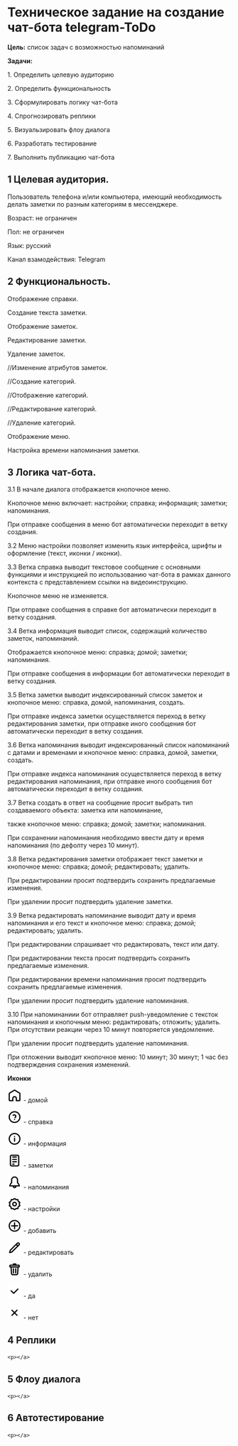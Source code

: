 <p><h1>Техническое задание на создание чат-бота telegram-ToDo</h1></p>

<p><b>Цель:</b> список задач с возможностью напоминаний</p>
<p><b>Задачи:</b></p>
<p>1. Определить целевую аудиторию
<p>2. Определить функциональность <p>
3. Сформулировать логику чат-бота <p>
4. Спрогнозировать реплики <p>
5. Визуальзировать флоу диалога <p>
6. Разработать тестирование <p>
7. Выполнить публикацию чат-бота <p>

<a><h2>1 Целевая аудитория.</h2> <p>
Пользователь телефона и/или компьютера, имеющий необходимость делать заметки по разным категориям в мессенджере. <p>
Возраст: не ограничен <p>
Пол: не ограничен <p>
Язык: русский <p>
Канал взамодействия: Telegram <p></a>

  <a><h2>2 Функциональность.</h2> <p>
Отображение справки. <p>
Создание текста заметки. <p>
Отображение заметок. <p>
Редактирование заметки. <p>
Удаление заметок. <p>
//Изменение атрибутов заметок. <p>
//Создание категорий. <p>
//Отображение категорий. <p>
//Редактирование категорий. <p>
//Удаление категорий. <p>
Отображение меню. <p>
Настройка времени напоминания заметки. <p></a>

  <a><h2>3 Логика чат-бота. </h2><p>
3.1 В начале диалога отображается кнопочное меню. <p>
Кнопочное меню включает: настройки; справка; информация; заметки; напоминания. <p>
При отправке сообщения в меню бот автоматически переходит в ветку создания. <p>
3.2 Меню настройки позволяет изменить язык интерфейса, шрифты и оформление (текст, иконки / иконки). <p>
3.3 Ветка справка выводит текстовое сообщение с основными функциями и инструкцией по использованию чат-бота в рамках данного контекста с представлением ссылки на видеоинструкцию. <p>
Кнопочное меню не изменяется. <p>
При отправке сообщения в справке бот автоматически переходит в ветку создания. <p>
3.4 Ветка информация выводит список, содержащий количество заметок, напоминаний. <p>
Отображается кнопочное меню: справка; домой; заметки; напоминания. <p>
При отправке сообщения в информации бот автоматически переходит в ветку создания. <p>
3.5 Ветка заметки выводит индексированный список заметок и кнопочное меню: справка, домой, напоминания, создать. <p>
При отправке индекса заметки осуществляется переход в ветку редактирования заметки, при отправке иного сообщения бот автоматически переходит в ветку создания. <p>
3.6 Ветка напоминания выводит индексированный список напоминаний с датами и временами и кнопочное меню: справка, домой, заметки, создать. <p>
При отправке индекса напоминания осуществляется переход в ветку редактирования напоминания, при отправке иного сообщения бот автоматически переходит в ветку создания. <p>
3.7 Ветка создать в ответ на сообщение просит выбрать тип создаваемого объекта: заметка или напоминание, <p>
также кнопочное меню: справка; домой; заметки; напоминания. <p>
При сохранении напоминания необходимо ввести дату и время напоминания (по дефолту через 10 минут). <p>
3.8 Ветка редактирования заметки отображает текст заметки и кнопочное меню: справка; домой; редактировать; удалить. <p>
При редактировании просит подтвердить сохранить предлагаемые изменения. <p>
При удалении просит подтвердить удаление заметки. <p>
3.9 Ветка редактировать напоминание выводит дату и время напоминания и его текст и кнопочное меню: справка; домой; редактировать; удалить. <p>
При редактировании спрашивает что редактировать, текст или дату. <p>
При редактировании текста просит подтвердить сохранить предлагаемые изменения. <p>
При редактировании времени напоминания просит подтвердить сохранить предлагаемые изменения. <p>
При удалении просит подтвердить удаление напоминания. <p>
3.10 При напоминаниии бот отправляет push-уведомление с тексток напоминания и кнопочным меню: редактировать; отложить; удалить. При отсутствии реакции через 10 минут повторяется уведомление. <p>
При удалении просит подтвердить удаление напоминания. <p>
При отложении выводит кнопочное меню: 10 минут; 30 минут; 1 час без подтверждения сохранения изменений. <p>
    <b> Иконки </b><p>
    <a><p>![Image text](https://github.com/KizurovAS/telegram-ToDo/blob/master/img/home.svg) - домой</p></a>
    <a><p>![Image text](https://github.com/KizurovAS/telegram-ToDo/blob/master/img/help.svg) - справка</p></a>
    <a><p>![Image text](https://github.com/KizurovAS/telegram-ToDo/blob/master/img/info.svg) - информация</p></a>
    <a><p>![Image text](https://github.com/KizurovAS/telegram-ToDo/blob/master/img/document.svg) - заметки</p></a>
    <a><p>![Image text](https://github.com/KizurovAS/telegram-ToDo/blob/master/img/bell.svg) - напоминания</p></a>
    <a><p>![Image text](https://github.com/KizurovAS/telegram-ToDo/blob/master/img/cog.svg) - настройки</p></a>
    <a><p>![Image text](https://github.com/KizurovAS/telegram-ToDo/blob/master/img/plus-circle.svg) - добавить</p></a>
    <a><p>![Image text](https://github.com/KizurovAS/telegram-ToDo/blob/master/img/pencil.svg) - редактировать</p></a>
    <a><p>![Image text](https://github.com/KizurovAS/telegram-ToDo/blob/master/img/trash.svg) - удалить</p></a>
    <a><p>![Image text](https://github.com/KizurovAS/telegram-ToDo/blob/master/img/check.svg) - да</p></a>
    <a><p>![Image text](https://github.com/KizurovAS/telegram-ToDo/blob/master/img/close.svg) - нет</p></a>
    
  </a>

<a><h2>4 Реплики</h2><p>
    
    <p></a>

<a><h2>5 Флоу диалога</h2><p>
    
    <p></a>

<a><h2>6 Автотестирование</h2><p>
    
    <p></a>
